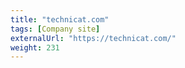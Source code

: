 ```yaml
---
title: "technicat.com"
tags: [Company site]
externalUrl: "https://technicat.com/"
weight: 231
---
```

